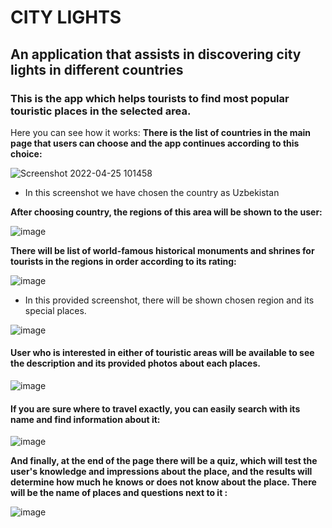 # CITY LIGHTS

## An application that assists in discovering city lights in different countries
### This is the app which helps tourists to find most popular touristic places in the selected area. 
Here you can see how it works:
**There is the list of countries in the main page that users can choose and the app continues according to this choice:**

![Screenshot 2022-04-25 101458](https://user-images.githubusercontent.com/72012965/165026015-309d1db5-728a-4d1d-a73a-e176fdaa87a6.png)

* In this screenshot we have chosen the country as Uzbekistan


**After choosing country, the regions of this area will be shown to the user:**

![image](https://user-images.githubusercontent.com/72012965/165027089-5f3b9dd1-21a4-4755-ab33-602d93556660.png)

**There will be list of world-famous historical monuments and shrines for tourists in the regions in order according to its rating:**

![image](https://user-images.githubusercontent.com/72012965/165029057-14b0ced1-dbe3-4bd2-be5a-bd7a27d63602.png)


* In this provided screenshot, there will be shown chosen region and its special places.

![image](https://user-images.githubusercontent.com/72012965/165029083-ab55ce47-9e9b-429e-9936-3f4ceda565d3.png)

#### User who is interested in either of touristic areas will be available to see the description and its provided photos about each places.

![image](https://user-images.githubusercontent.com/72012965/165030192-7568656e-0a0a-42bd-82b2-1d1c56eb5be2.png)

#### If you are sure where to travel exactly, you can easily search with its name and find information about it:

![image](https://user-images.githubusercontent.com/72012965/165033315-66f9c412-bba3-4928-b042-ccc892c068bd.png)


**And finally, at the end of the page there will be a quiz, which will test the user's knowledge and impressions about the place, and the results will determine how much he knows or does not know about the place. There will be the name of places and questions next to it :**

![image](https://user-images.githubusercontent.com/72012965/165031358-d50a96e8-9542-4389-bada-3e1fc4f912ae.png)



 

